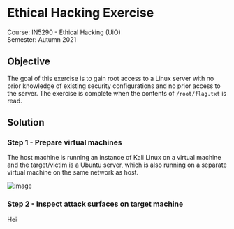 # Ethical Hacking Exercise
Course: IN5290 - Ethical Hacking (UiO) \
Semester: Autumn 2021

## Objective
The goal of this exercise is to gain root access to a Linux server with no prior knowledge of existing security configurations and no prior access to the server. The exercise is complete when the contents of `/root/flag.txt` is read. 

## Solution
### Step 1 - Prepare virtual machines
The host machine is running an instance of Kali Linux on a virtual machine and the target/victim is a Ubuntu server, which is also running on a separate virtual machine on the same network as host. 

![image](https://user-images.githubusercontent.com/8083228/138131002-ba2368a6-bd5d-4f2e-82a8-edb4458b2405.png)



### Step 2 - Inspect attack surfaces on target machine
Hei
